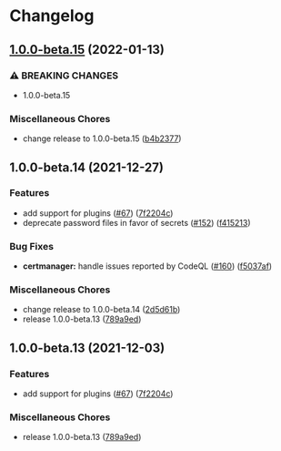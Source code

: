 # Changelog

## [1.0.0-beta.15](https://github.com/JanssenProject/jans-cloud-native/compare/docker-jans-certmanager-v1.0.0-beta.14...docker-jans-certmanager-v1.0.0-beta.15) (2022-01-13)


### ⚠ BREAKING CHANGES

* 1.0.0-beta.15

### Miscellaneous Chores

* change release to 1.0.0-beta.15 ([b4b2377](https://github.com/JanssenProject/jans-cloud-native/commit/b4b237788c042055c6010d45c92bd79355591e50))

## 1.0.0-beta.14 (2021-12-27)


### Features

* add support for plugins ([#67](https://www.github.com/JanssenProject/jans-cloud-native/issues/67)) ([7f2204c](https://www.github.com/JanssenProject/jans-cloud-native/commit/7f2204cb186902ebdc0d1f6ae1d321f3c5eeea5b))
* deprecate password files in favor of secrets ([#152](https://www.github.com/JanssenProject/jans-cloud-native/issues/152)) ([f415213](https://www.github.com/JanssenProject/jans-cloud-native/commit/f415213cfd992363f3fb85005df16e963a6ed8ff))


### Bug Fixes

* **certmanager:** handle issues reported by CodeQL ([#160](https://www.github.com/JanssenProject/jans-cloud-native/issues/160)) ([f5037af](https://www.github.com/JanssenProject/jans-cloud-native/commit/f5037af9a9097b44063e099fd071cbdcd9feb21f))


### Miscellaneous Chores

* change release to 1.0.0-beta.14 ([2d5d61b](https://www.github.com/JanssenProject/jans-cloud-native/commit/2d5d61bc5971da0a087323e544f12206154af43f))
* release 1.0.0-beta.13 ([789a9ed](https://www.github.com/JanssenProject/jans-cloud-native/commit/789a9edbe2d78e7424dc6ce4f153f719a5f09e35))

## 1.0.0-beta.13 (2021-12-03)


### Features

* add support for plugins ([#67](https://www.github.com/JanssenProject/jans-cloud-native/issues/67)) ([7f2204c](https://www.github.com/JanssenProject/jans-cloud-native/commit/7f2204cb186902ebdc0d1f6ae1d321f3c5eeea5b))


### Miscellaneous Chores

* release 1.0.0-beta.13 ([789a9ed](https://www.github.com/JanssenProject/jans-cloud-native/commit/789a9edbe2d78e7424dc6ce4f153f719a5f09e35))
